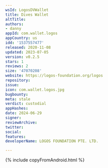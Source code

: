 ```yaml
---
wsId: LogosDVWallet
title: Dives Wallet
altTitle: 
authors:
- danny
appId: com.wallet.logos
appCountry: us
idd: '1537557477'
released: 2020-11-08
updated: 2023-07-05
version: v0.2.5
stars: 1
reviews: 2
size: '47070208'
website: https://logos-foundation.org/logos
repository: 
issue: 
icon: com.wallet.logos.jpg
bugbounty: 
meta: stale
verdict: custodial
appHashes: 
date: 2024-06-29
signer: 
reviewArchive: 
twitter: 
social: 
features: 
developerName: LOGOS FOUNDATION PTE. LTD.

---
```


{% include copyFromAndroid.html %}